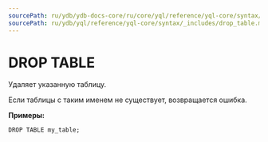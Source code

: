 ```yaml
---
sourcePath: ru/ydb/ydb-docs-core/ru/core/yql/reference/yql-core/syntax/_includes/drop_table.md
sourcePath: ru/ydb/yql/reference/yql-core/syntax/_includes/drop_table.md
---
```

# DROP TABLE

Удаляет указанную таблицу.

Если таблицы с таким именем не существует, возвращается ошибка. 

**Примеры:**

``` yql
DROP TABLE my_table;
```
